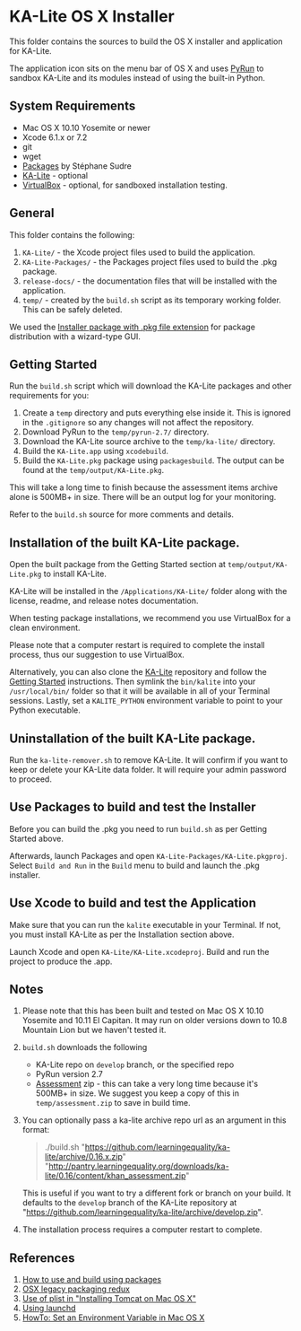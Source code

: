 KA-Lite OS X Installer
======================
This folder contains the sources to build the OS X installer and application for KA-Lite.

The application icon sits on the menu bar of OS X and uses [PyRun](http://www.egenix.com/products/python/PyRun/) to sandbox KA-Lite and its modules instead of using the built-in Python.


## System Requirements

* Mac OS X 10.10 Yosemite or newer
* Xcode 6.1.x or 7.2
* git
* wget
* [Packages](http://s.sudre.free.fr/Software/Packages/about.html) by Stéphane Sudre
* [KA-Lite](https://github.com/learningequality/ka-lite/wiki/Getting-started) - optional
* [VirtualBox](https://www.virtualbox.org) - optional, for sandboxed installation testing.


## General 

This folder contains the following:

1. `KA-Lite/` - the Xcode project files used to build the application.
2. `KA-Lite-Packages/` - the Packages project files used to build the .pkg package.
3. `release-docs/` - the documentation files that will be installed with the application.
4. `temp/` - created by the `build.sh` script as its temporary working folder.  This can be safely deleted.

We used the [Installer package with .pkg file extension](https://en.wikipedia.org/wiki/Installer_(OS_X)#Installer_package) for package distribution with a wizard-type GUI.


## Getting Started

Run the `build.sh` script which will download the KA-Lite packages and other requirements for you:

1. Create a `temp` directory and puts everything else inside it.  This is ignored in the `.gitignore` so any changes will not affect the repository.
1. Download PyRun to the `temp/pyrun-2.7/` directory.  
1. Download the KA-Lite source archive to the `temp/ka-lite/` directory.  
1. Build the `KA-Lite.app` using `xcodebuild`.  
1. Build the `KA-Lite.pkg` package using `packagesbuild`.  The output can be found at the `temp/output/KA-Lite.pkg`.  

This will take a long time to finish because the assessment items archive alone is 500MB+ in size.  There will be an output log for your monitoring.

Refer to the `build.sh` source for more comments and details.


## Installation of the built KA-Lite package.

Open the built package from the Getting Started section at `temp/output/KA-Lite.pkg` to install KA-Lite.

KA-Lite will be installed in the `/Applications/KA-Lite/` folder along with the license, readme, and release notes documentation.

When testing package installations, we recommend you use VirtualBox for a clean environment.

Please note that a computer restart is required to complete the install process, thus our suggestion to use VirtualBox.

Alternatively, you can also clone the [KA-Lite](https://github.com/learningequality/ka-lite) repository and follow the [Getting Started](https://github.com/learningequality/ka-lite/wiki/Getting-started) instructions.  Then symlink the `bin/kalite` into your `/usr/local/bin/` folder so that it will be available in all of your Terminal sessions.  Lastly, set a `KALITE_PYTHON` environment variable to point to your Python executable.


## Uninstallation of the built KA-Lite package.

Run the `ka-lite-remover.sh` to remove KA-Lite.  It will confirm if you want to keep or delete your KA-Lite data folder.  It will require your admin password to proceed.


## Use Packages to build and test the Installer

Before you can build the .pkg you need to run `build.sh` as per Getting Started above.

Afterwards, launch Packages and open `KA-Lite-Packages/KA-Lite.pkgproj`.  Select `Build and Run` in the `Build` menu to build and launch the .pkg installer.


## Use Xcode to build and test the Application

Make sure that you can run the `kalite` executable in your Terminal.  If not, you must install KA-Lite as per the Installation section above.

Launch Xcode and open `KA-Lite/KA-Lite.xcodeproj`.  Build and run the project to produce the .app.


## Notes

1. Please note that this has been built and tested on Mac OS X 10.10 Yosemite and 10.11 El Capitan.  It may run on older versions down to 10.8 Mountain Lion but we haven't tested it.
1. `build.sh` downloads the following

    * KA-Lite repo on `develop` branch, or the specified repo
    * PyRun version 2.7
    * [Assessment](http://pantry.learningequality.org/downloads/ka-lite/) zip - this can take a very long time because it's 500MB+ in size.  We suggest you keep a copy of this in `temp/assessment.zip` to save in build time.
1. You can optionally pass a ka-lite archive repo url as an argument in this format:

    > ./build.sh "https://github.com/learningequality/ka-lite/archive/0.16.x.zip" "http://pantry.learningequality.org/downloads/ka-lite/0.16/content/khan_assessment.zip"

    This is useful if you want to try a different fork or branch on your build.
    It defaults to the `develop` branch of the KA-Lite repository at "https://github.com/learningequality/ka-lite/archive/develop.zip".
1. The installation process requires a computer restart to complete.


## References

1. [How to use and build using packages](http://s.sudre.free.fr/Software/documentation/Packages/en/index.html)
1. [OSX legacy packaging redux](http://matthew-brett.github.io/docosx/legacy_package_redux.html)
1. [Use of plist in "Installing Tomcat on Mac OS X"](http://www.joel.lopes-da-silva.com/2008/05/13/installing-tomcat-on-mac-os-x/)
1. [Using launchd](http://trac.buildbot.net/wiki/UsingLaunchd)
1. [HowTo: Set an Environment Variable in Mac OS X](http://www.dowdandassociates.com/blog/content/howto-set-an-environment-variable-in-mac-os-x/)
